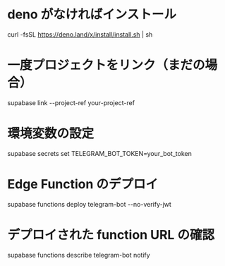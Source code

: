 # deno がなければインストール

curl -fsSL https://deno.land/x/install/install.sh | sh

# 一度プロジェクトをリンク（まだの場合）

supabase link --project-ref your-project-ref

# 環境変数の設定

supabase secrets set TELEGRAM_BOT_TOKEN=your_bot_token

# Edge Function のデプロイ

supabase functions deploy telegram-bot --no-verify-jwt

# デプロイされた function URL の確認

supabase functions describe telegram-bot
notify
